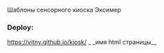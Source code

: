 Шаблоны сенсорного киоска Эксимер

### Deploy:

https://vitny.github.io/kiosk/ \_ \_имя html страницы\_\_
